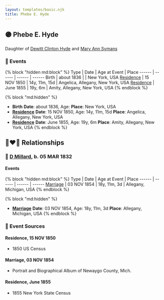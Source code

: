 ```yaml
---
layout: templates/basic.njk
title: Phebe E. Hyde
---
```

## 🟣 Phebe E. Hyde

Daughter of [Dewitt Clinton Hyde](/people/4/47530864) and [Mary Ann Symans](/people/4/4704808)

### 📆 Events

{% block "hidden md:block" %}
Type | Date | Age at Event | Place
------ | ------ | ------ | ------
Birth | about 1836 |  | New York, USA
[Residence](#event-event-0) | 15 NOV 1850 | 14y, 11m, 15d | Angelica, Allegany, New York, USA
[Residence](#event-event-1) | June 1855 | 19y, 6m | Amity, Allegany, New York, USA
{% endblock %}

{% block "md:hidden" %}
- **Birth**
**Date**: about 1836, Age:
**Place**: New York, USA
- **[Residence](#event-event-0)**
**Date**: 15 NOV 1850, Age: 14y, 11m, 15d
**Place**: Angelica, Allegany, New York, USA
- **[Residence](#event-event-1)**
**Date**: June 1855, Age: 19y, 6m
**Place**: Amity, Allegany, New York, USA
{% endblock %}

## 👩‍❤️‍👨 Relationships

### 🔵 [D Millard](/people/4/49080777), b. 05 MAR 1832

#### Events

{% block "hidden md:block" %}
Type | Date | Age at Event | Place
------ | ------ | ------ | ------
[Marriage](#event-family-0-event-0) | 03 NOV 1854 | 18y, 11m, 3d | Allegany, Michigan, USA
{% endblock %}

{% block "md:hidden" %}
- **[Marriage](#event-family-0-event-0)**
**Date**: 03 NOV 1854, Age: 18y, 11m, 3d
**Place**: Allegany, Michigan, USA
{% endblock %}

### 📰 Event Sources

#### <a id="event-event-0"></a> Residence, 15 NOV 1850
* 1850 US Census

#### <a id="event-family-0-event-0"></a> Marriage, 03 NOV 1854
* Portrait and Biographical Album of Newaygo County, Mich.

#### <a id="event-event-1"></a> Residence, June 1855
* 1855 New York State Census